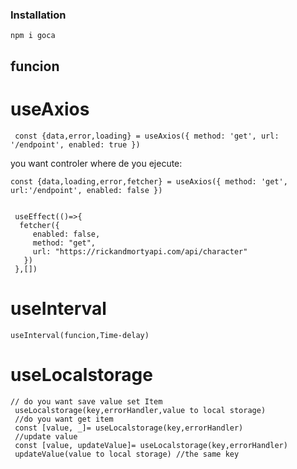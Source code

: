 ### Installation

```
npm i goca
```
## funcion
# useAxios
```
 const {data,error,loading} = useAxios({ method: 'get', url: '/endpoint', enabled: true })
 ```
  you want controler where de you ejecute:<br>
 ```
const {data,loading,error,fetcher} = useAxios({ method: 'get', url:'/endpoint', enabled: false })
  
  
  useEffect(()=>{
   fetcher({
      enabled: false,
      method: "get",
      url: "https://rickandmortyapi.com/api/character"
    })
  },[])
 ```
 # useInterval
 ```
 useInterval(funcion,Time-delay)
 ```
 # useLocalstorage
 ```
 // do you want save value set Item
  useLocalstorage(key,errorHandler,value to local storage)
  //do you want get item
  const [value, _]= useLocalstorage(key,errorHandler)
  //update value
  const [value, updateValue]= useLocalstorage(key,errorHandler)
  updateValue(value to local storage) //the same key
 ```